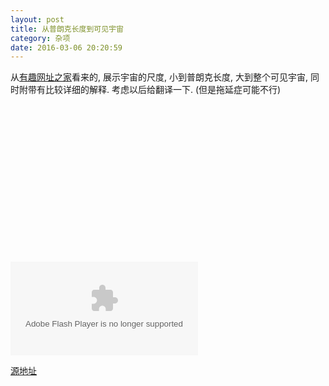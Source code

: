 ```yaml
---
layout: post
title: 从普朗克长度到可见宇宙
category: 杂项
date: 2016-03-06 20:20:59
---
```


从[有趣网址之家](http://youquhome.com/3685/)看来的, 展示宇宙的尺度, 小到普朗克长度, 大到整个可见宇宙, 同时附带有比较详细的解释. 考虑以后给翻译一下. (但是拖延症可能不行)

<p><div style="padding-top: 49.8856%;" class="fluid-width-video-wrapper"><object id="fitvid118740" type="application/x-shockwave-flash" data="http://scaleofuniverse.com/scale-of-universe-new.swf?bordercolor=white"><param name="movie" value="http://scaleofuniverse.com/scale-of-universe-new.swf?bordercolor=white"><param name="quality" value="high"></object></div></p>

[源地址](http://scaleofuniverse.com/)


